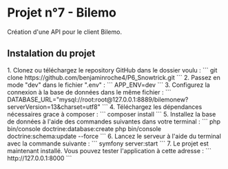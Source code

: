 <h1>Projet n°7 - Bilemo</h1>
<p>Création d'une API pour le client Bilemo.</p>

<h2>Instalation du projet</h2>
1. Clonez ou téléchargez le repository GitHub dans le dossier voulu :
   ```
   git clone https://github.com/benjaminroche4/P6_Snowtrick.git
   ```
2. Passez en mode "dev" dans le fichier ".env" :
   ```
   APP_ENV=dev
   ```
3. Configurez la connexion à la base de données dans le même fichier :
   ```
   DATABASE_URL="mysql://root:root@127.0.0.1:8889/bilemonew?serverVersion=13&charset=utf8"
   ```
4. Téléchargez les dépendances nécessaires grace à composer :
   ```
   composer install
   ```
5. Installez la base de données à l'aide des commandes suivantes dans votre terminal :
   ```
   php bin/console doctrine:database:create
   php bin/console doctrine:schema:update --force
   ```
6. Lancez le serveur à l'aide du terminal avec la commande suivante :
   ```
   symfony server:start
   ```
7. Le projet est maintenant installé. Vous pouvez tester l'application à cette adresse :
   ```
   http://127.0.0.1:8000
   ```